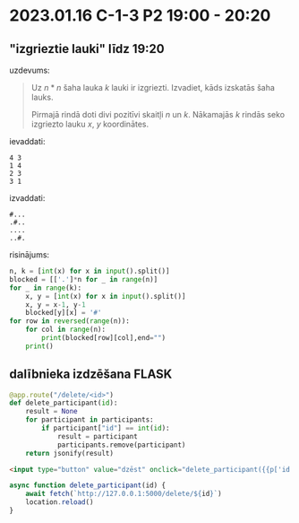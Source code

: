 # 2023.01.16 C-1-3 P2 19:00 - 20:20

## "izgrieztie lauki" līdz 19:20

uzdevums:

> Uz $n*n$ šaha lauka $k$ lauki ir izgriezti. Izvadiet, kāds izskatās šaha lauks.
> 
> Pirmajā rindā doti divi pozitīvi skaitļi $n$ un $k$. Nākamajās $k$ rindās seko izgriezto lauku $x$, $y$ koordinātes.

ievaddati:

```
4 3
1 4
2 3
3 1
```

izvaddati:

```
#...
.#..
....
..#.
```

risinājums:

```python
n, k = [int(x) for x in input().split()]
blocked = [['.']*n for _ in range(n)]
for _ in range(k):
    x, y = [int(x) for x in input().split()]
    x, y = x-1, y-1
    blocked[y][x] = '#'
for row in reversed(range(n)):
    for col in range(n):
        print(blocked[row][col],end="")
    print()
```

## dalībnieka izdzēšana FLASK

```python
@app.route("/delete/<id>")
def delete_participant(id):
    result = None
    for participant in participants:
        if participant["id"] == int(id):
            result = participant
            participants.remove(participant)
    return jsonify(result)
```

```html
<input type="button" value="dzēst" onclick="delete_participant({{p['id']}})">
```

```javascript
async function delete_participant(id) {
    await fetch(`http://127.0.0.1:5000/delete/${id}`)
    location.reload()
}
```
